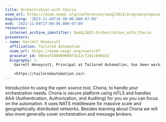 ```yaml
---
title: Orchestration with Choria
osem_url: https://osem.seagl.org/conferences/seagl2023/program/proposals/997
beginning: '2023-11-04T16:40:00.000-07:00'
end: '2023-11-04T17:00:00.000-07:00'
resources:
  internet_archive_identifier: SeaGL2023-Orchestration_with_Choria
presenters:
- name: Garrett Honeycutt
  affiliation: Tailored Automation
  osem_url: https://osem.seagl.org/users/67
  gravatar_id: 965eaf24096906071b12c72d1c0d8a32
  biography: |-
    Garrett Honeycutt, Principal at Tailored Automation, has been working with open source software and spreading its merits for over twenty years. He is passionate about automating systems and teaching others. Regularly sharing his experiences, he has had the opportunity to speak at conferences across the globe and now organizes DevOpsDays Indianapolis.

    <https://tailoredautomation.io/>
---
```


Introduction to using the open source tool, Choria, to handle your orchestration needs. Choria is secure platform using mTLS and handles AAA (Authentication, Authorization, and Auditing) for you so you can focus on the automation. It uses NATS middleware for massive scale and geographically distributed networks. Besides learning about Choria we will also more generally cover orchestration and message brokers.
